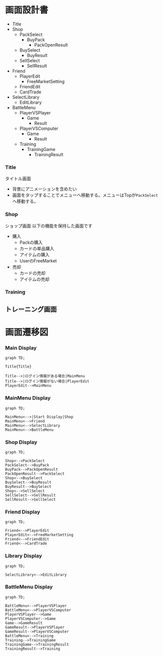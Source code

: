 # 画面設計書

- Title
- Shop
  - PackSelect
    - BuyPack
      - PackOpenResult
  - BuySelect
    - BuyResult
  - SellSelect
    - SellResult
- Friend
  - PlayerEdit
    - FreeMarketSetting
  - FriendEdit
  - CardTrade
- SelectLibrary
  - EditLibrary
- BattleMenu
  - PlayerVSPlayer
    - Game
      - Result
  - PlayerVSComputer
    - Game
      - Result
  - Training
    - TrainingGame
      - TrainingResult


### Title
タイトル画面
- 背景にアニメーションを含めたい
- 画面をタップすることでメニューへ移動する。メニューはTopが`PackSelect`へ移動する。

### Shop
ショップ画面
以下の機能を保持した画面です
- 購入
  - Packの購入
  - カードの単品購入
  - アイテムの購入
  - UserのFreeMarket
- 売却
  - カードの売却
  - アイテムの売却

### Training
トレーニング画面
- 



# 画面遷移図

### Main Display
```mermaid
graph TD;

Title{Title}

Title-->|ログイン情報がある場合|MainMenu
Title-->|ログイン情報がない場合|PlayerEdit
PlayerEdit-->MainMenu

```

### MainMenu Display
```mermaid
graph TD;

MainMenu<-->|Start Display|Shop
MainMenu<-->Friend
MainMenu<-->SelectLibrary
MainMenu<-->BattleMenu

```

### Shop Display
```mermaid
graph TD;

Shop<-->PackSelect
PackSelect-->BuyPack
BuyPack-->PackOpenResult
PackOpenResult-->PackSelect
Shop<-->BuySelect
BuySelect-->BuyResult
BuyResult-->BuySelect
Shop<-->SellSelect
SellSelect-->SellResult
SellResult-->SellSelect

```

### Friend Display
```mermaid
graph TD;

Friend<-->PlayerEdit
PlayerEdit<-->FreeMarketSetting
Friend<-->FriendEdit
Friend<-->CardTrade

```

### Library Display
```mermaid
graph TD;

SelectLibrary<-->EditLibrary

```

### BattleMenu Display
```mermaid
graph TD;

BattleMenu<-->PlayerVSPlayer
BattleMenu<-->PlayerVSComputer
PlayerVSPlayer-->Game
PlayerVSComputer-->Game
Game-->GameResult
GameResult-->PlayerVSPlayer
GameResult-->PlayerVSComputer
BattleMenu<-->Training
Training-->TrainingGame
TrainingGame-->TrainingResult
TrainingResult-->Training

```



